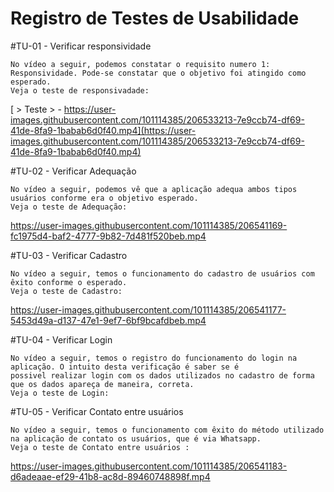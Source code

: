 # Registro de Testes de Usabilidade

#TU-01 - Verificar responsividade

    No vídeo a seguir, podemos constatar o requisito numero 1: Responsividade. Pode-se constatar que o objetivo foi atingido como esperado. 
    Veja o teste de responsivadade:
   [ > Teste > - https://user-images.githubusercontent.com/101114385/206533213-7e9ccb74-df69-41de-8fa9-1babab6d0f40.mp4](https://user-images.githubusercontent.com/101114385/206533213-7e9ccb74-df69-41de-8fa9-1babab6d0f40.mp4)



#TU-02 - Verificar Adequação

    No vídeo a seguir, podemos vê que a aplicação adequa ambos tipos usuários conforme era o objetivo esperado.
    Veja o teste de Adequação:

    
https://user-images.githubusercontent.com/101114385/206541169-fc1975d4-baf2-4777-9b82-7d481f520beb.mp4

#TU-03 - Verificar Cadastro

    No vídeo a seguir, temos o funcionamento do cadastro de usuários com êxito conforme o esperado.
    Veja o teste de Cadastro: 
    
https://user-images.githubusercontent.com/101114385/206541177-5453d49a-d137-47e1-9ef7-6bf9bcafdbeb.mp4

#TU-04 - Verificar Login

    No vídeo a seguir, temos o registro do funcionamento do login na aplicação. O intuito desta verificação é saber se é 
    possivel realizar login com os dados utilizados no cadastro de forma que os dados apareça de maneira, correta.
    Veja o teste de Login:
    
 

#TU-05 - Verificar Contato entre usuários

    No vídeo a seguir, temos o funcionamento com êxito do método utilizado na aplicação de contato os usuários, que é via Whatsapp.
    Veja o teste de Contato entre usuários :
https://user-images.githubusercontent.com/101114385/206541183-d6adeaae-ef29-41b8-ac8d-89460748898f.mp4



